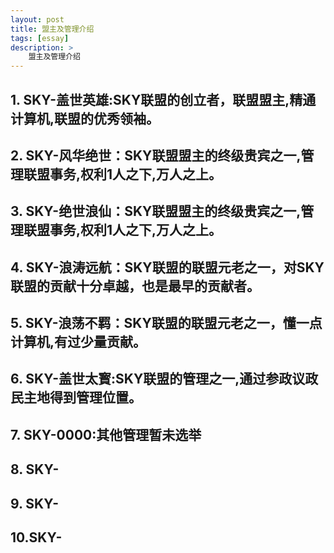 ```yaml
---
layout: post
title: 盟主及管理介绍
tags: [essay]
description: >
    盟主及管理介绍
---
```


## 1. SKY-盖世英雄:SKY联盟的创立者，联盟盟主,精通计算机,联盟的优秀领袖。

## 2. SKY-风华绝世：SKY联盟盟主的终级贵宾之一,管理联盟事务,权利1人之下,万人之上。

## 3. SKY-绝世浪仙：SKY联盟盟主的终级贵宾之一,管理联盟事务,权利1人之下,万人之上。

## 4. SKY-浪涛远航：SKY联盟的联盟元老之一，对SKY联盟的贡献十分卓越，也是最早的贡献者。

## 5. SKY-浪荡不羁：SKY联盟的联盟元老之一，懂一点计算机,有过少量贡献。

## 6. SKY-盖世太寳:SKY联盟的管理之一,通过参政议政民主地得到管理位置。

## 7. SKY-0000:其他管理暂未选举

## 8. SKY-

## 9. SKY-

## 10.SKY-

